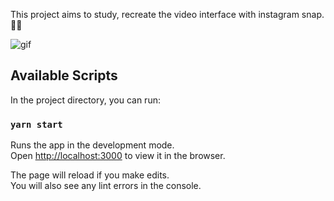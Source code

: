 This project aims to study, recreate the video interface with instagram snap. 🐱‍🏍


![gif](https://user-images.githubusercontent.com/26586585/90582819-16682980-e1a5-11ea-96b9-85d211942238.gif)

## Available Scripts

In the project directory, you can run:

### `yarn start`

Runs the app in the development mode.<br />
Open [http://localhost:3000](http://localhost:3000) to view it in the browser.

The page will reload if you make edits.<br />
You will also see any lint errors in the console.

